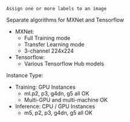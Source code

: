 `Assign one or more labels to an image`

Separate algorithms for MXNet and Tensorflow
- MXNet:
	- Full Training mode
	- Transfer Learning mode
	- 3-channel 224x224
- Tensorflow:
	- Various Tensorflow Hub models 

Instance Type:
- Training: GPU Instances
	- ml.p2, p3, g4dn, g5 all OK
	- Multi-GPU and multi-machine OK
- Inference: CPU / GPU Instances
	- m5, p2, p3, g4dn, g5 all OK

